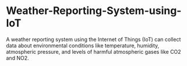 # Weather-Reporting-System-using-IoT
A weather reporting system using the Internet of Things (IoT) can collect data about environmental conditions like temperature, humidity, atmospheric pressure, and levels of harmful atmospheric gases like CO2 and NO2.
